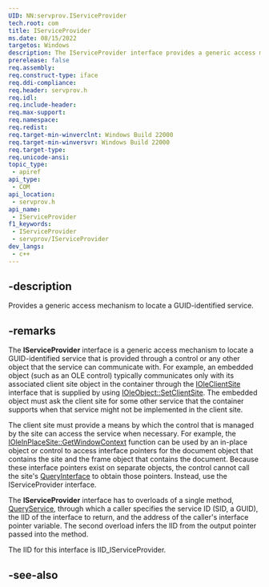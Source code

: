 ```yaml
---
UID: NN:servprov.IServiceProvider
tech.root: com
title: IServiceProvider
ms.date: 08/15/2022
targetos: Windows
description: The IServiceProvider interface provides a generic access mechanism to locate a GUID-identified service.
prerelease: false
req.assembly: 
req.construct-type: iface
req.ddi-compliance: 
req.header: servprov.h
req.idl: 
req.include-header: 
req.max-support: 
req.namespace: 
req.redist: 
req.target-min-winverclnt: Windows Build 22000
req.target-min-winversvr: Windows Build 22000
req.target-type: 
req.unicode-ansi: 
topic_type:
 - apiref
api_type:
 - COM
api_location:
 - servprov.h
api_name:
 - IServiceProvider
f1_keywords:
 - IServiceProvider
 - servprov/IServiceProvider
dev_langs:
 - c++
---
```


## -description

Provides a generic access mechanism to locate a GUID-identified service.

## -remarks

The **IServiceProvider** interface is a generic access mechanism to locate a GUID-identified service that is provided through a control or any other object that the service can communicate with. For example, an embedded object (such as an OLE control) typically communicates only with its associated client site object in the container through the [IOleClientSite](../oleidl/nn-oleidl-ioleclientsite.md) interface that is supplied by using [IOleObject::SetClientSite](../oleidl/nf-oleidl-ioleobject-setclientsite.md). The embedded object must ask the client site for some other service that the container supports when that service might not be implemented in the client site.

The client site must provide a means by which the control that is managed by the site can access the service when necessary. For example, the [IOleInPlaceSite::GetWindowContext](/oleidl/nf-oleidl-ioleinplacesite-getwindowcontext) function can be used by an in-place object or control to access interface pointers for the document object that contains the site and the frame object that contains the document. Because these interface pointers exist on separate objects, the control cannot call the site's [QueryInterface](../unknwn/nf-unknwn-iunknown-queryinterface(q).md) to obtain those pointers. Instead, use the IServiceProvider interface.

The **IServiceProvider** interface has to overloads of a single method, [QueryService](nf-servprov-iserviceprovider-queryservice(refguid_refiid_void).md), through which a caller specifies the service ID (SID, a GUID), the IID of the interface to return, and the address of the caller's interface pointer variable. The second overload infers the IID from the output pointer passed into the method.

The IID for this interface is IID_IServiceProvider.

## -see-also

